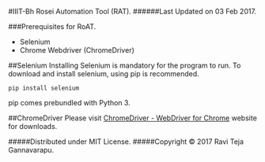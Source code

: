 #IIIT-Bh Rosei Automation Tool (RAT).
######Last Updated on 03 Feb 2017.

###Prerequisites for RoAT.
* Selenium
* Chrome Webdriver (ChromeDriver)

##Selenium
Installing Selenium is mandatory for the program to run. To download and install selenium, using pip is recommended.

`pip install selenium`

pip comes prebundled with Python 3.

##ChromeDriver
Please visit [ChromeDriver - WebDriver for Chrome](https://sites.google.com/a/chromium.org/chromedriver/) website for downloads.

#####Distributed under MIT License.
#####Copyright © 2017 Ravi Teja Gannavarapu.
